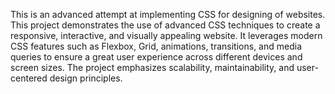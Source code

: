 This is an advanced attempt at implementing CSS for designing of websites. This project demonstrates the use of advanced CSS techniques to create a responsive, interactive, and visually appealing website. It leverages modern CSS features such as Flexbox, Grid, animations, transitions, and media queries to ensure a great user experience across different devices and screen sizes. The project emphasizes scalability, maintainability, and user-centered design principles.
